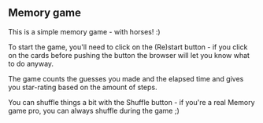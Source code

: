## Memory game

This is a simple memory game - with horses! :)

To start the game, you'll need to click on the (Re)start button - if you click on the cards before pushing the button the browser will let you know what to do anyway.

The game counts the guesses you made and the elapsed time and gives you star-rating based on the amount of steps. 

You can shuffle things a bit with the Shuffle button - if you're a real Memory game pro, you can always shuffle during the game ;)
